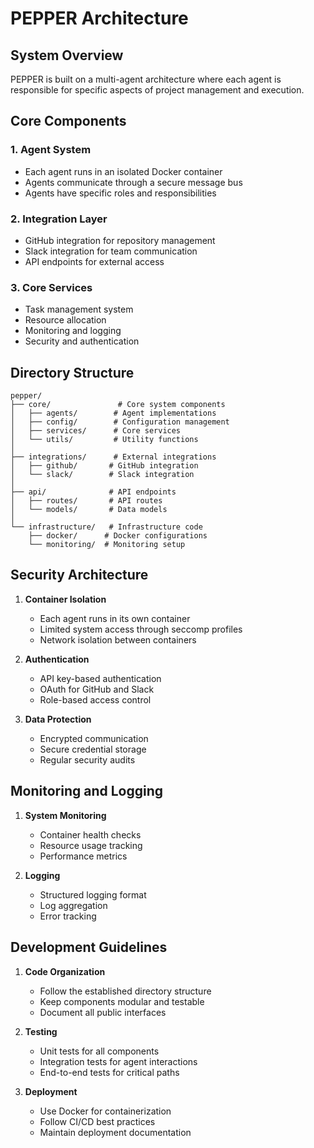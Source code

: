 # PEPPER Architecture

## System Overview

PEPPER is built on a multi-agent architecture where each agent is responsible for specific aspects of project management and execution.

## Core Components

### 1. Agent System
- Each agent runs in an isolated Docker container
- Agents communicate through a secure message bus
- Agents have specific roles and responsibilities

### 2. Integration Layer
- GitHub integration for repository management
- Slack integration for team communication
- API endpoints for external access

### 3. Core Services
- Task management system
- Resource allocation
- Monitoring and logging
- Security and authentication

## Directory Structure

```
pepper/
├── core/               # Core system components
│   ├── agents/        # Agent implementations
│   ├── config/        # Configuration management
│   ├── services/      # Core services
│   └── utils/         # Utility functions
│
├── integrations/      # External integrations
│   ├── github/       # GitHub integration
│   └── slack/        # Slack integration
│
├── api/              # API endpoints
│   ├── routes/       # API routes
│   └── models/       # Data models
│
└── infrastructure/   # Infrastructure code
    ├── docker/      # Docker configurations
    └── monitoring/  # Monitoring setup
```

## Security Architecture

1. **Container Isolation**
   - Each agent runs in its own container
   - Limited system access through seccomp profiles
   - Network isolation between containers

2. **Authentication**
   - API key-based authentication
   - OAuth for GitHub and Slack
   - Role-based access control

3. **Data Protection**
   - Encrypted communication
   - Secure credential storage
   - Regular security audits

## Monitoring and Logging

1. **System Monitoring**
   - Container health checks
   - Resource usage tracking
   - Performance metrics

2. **Logging**
   - Structured logging format
   - Log aggregation
   - Error tracking

## Development Guidelines

1. **Code Organization**
   - Follow the established directory structure
   - Keep components modular and testable
   - Document all public interfaces

2. **Testing**
   - Unit tests for all components
   - Integration tests for agent interactions
   - End-to-end tests for critical paths

3. **Deployment**
   - Use Docker for containerization
   - Follow CI/CD best practices
   - Maintain deployment documentation 